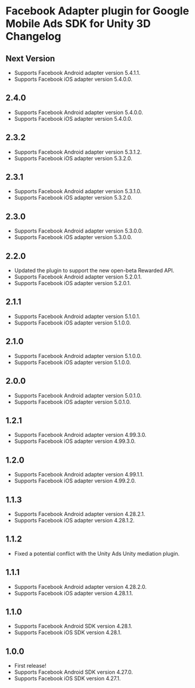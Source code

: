 # Facebook Adapter plugin for Google Mobile Ads SDK for Unity 3D Changelog

## Next Version
- Supports Facebook Android adapter version 5.4.1.1.
- Supports Facebook iOS adapter version 5.4.0.0.

## 2.4.0
- Supports Facebook Android adapter version 5.4.0.0.
- Supports Facebook iOS adapter version 5.4.0.0.

## 2.3.2
- Supports Facebook Android adapter version 5.3.1.2.
- Supports Facebook iOS adapter version 5.3.2.0.

## 2.3.1
- Supports Facebook Android adapter version 5.3.1.0.
- Supports Facebook iOS adapter version 5.3.2.0.

## 2.3.0
- Supports Facebook Android adapter version 5.3.0.0.
- Supports Facebook iOS adapter version 5.3.0.0.

## 2.2.0
- Updated the plugin to support the new open-beta Rewarded API.
- Supports Facebook Android adapter version 5.2.0.1.
- Supports Facebook iOS adapter version 5.2.0.1.

## 2.1.1
- Supports Facebook Android adapter version 5.1.0.1.
- Supports Facebook iOS adapter version 5.1.0.0.

## 2.1.0
- Supports Facebook Android adapter version 5.1.0.0.
- Supports Facebook iOS adapter version 5.1.0.0.

## 2.0.0
- Supports Facebook Android adapter version 5.0.1.0.
- Supports Facebook iOS adapter version 5.0.1.0.

## 1.2.1
- Supports Facebook Android adapter version 4.99.3.0.
- Supports Facebook iOS adapter version 4.99.3.0.

## 1.2.0
- Supports Facebook Android adapter version 4.99.1.1.
- Supports Facebook iOS adapter version 4.99.2.0.

## 1.1.3
- Supports Facebook Android adapter version 4.28.2.1.
- Supports Facebook iOS adapter version 4.28.1.2.

## 1.1.2
- Fixed a potential conflict with the Unity Ads Unity mediation plugin.

## 1.1.1
- Supports Facebook Android adapter version 4.28.2.0.
- Supports Facebook iOS adapter version 4.28.1.1.

## 1.1.0
- Supports Facebook Android SDK version 4.28.1.
- Supports Facebook iOS SDK version 4.28.1.

## 1.0.0
- First release!
- Supports Facebook Android SDK version 4.27.0.
- Supports Facebook iOS SDK version 4.27.1.
